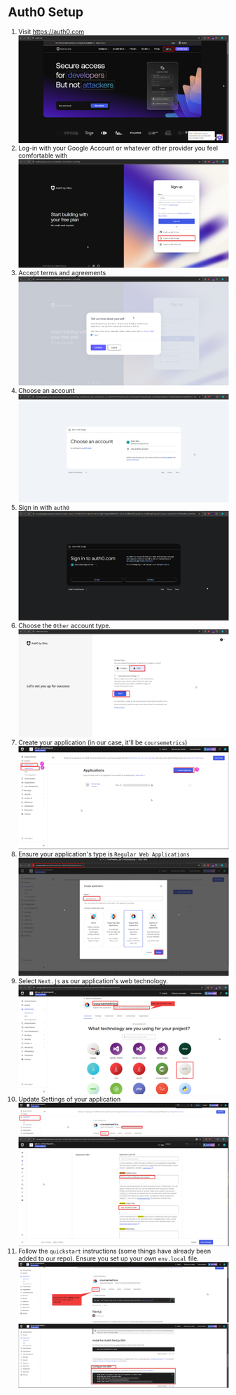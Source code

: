 # Auth0 Setup

1. Visit <https://auth0.com>
   ![auth0-landing-page](auth0-landing-page.png)
2. Log-in with your Google Account or whatever other provider you feel comfortable with
   ![login-with-a-provider](login-with-a-provider.png)
3. Accept terms and agreements
   ![terms-and-agreements](terms-and-agreements.png)
4. Choose an account
   ![choose-an-account](choose-an-account.png)
5. Sign in with `auth0`
   ![sign-in-with-auth0](sign-in-with-auth0.png)
6. Choose the `Other` account type.
   ![choose-other-account-type](choose-other-account-type.png)
7. Create your application (in our case, it'll be `coursemetrics`)
   ![create-application](create-application.png)
8. Ensure your application's type is `Regular Web Applications`
   ![choose-application-type](choose-application-type.png)
9. Select `Next.js` as our application's web technology.
   ![select-next-js](select-next-js.png)
10. Update Settings of your application
    ![settings-p1](settings-p1.png)
    ![settings-p2](settings-p2.png)
11. Follow the `quickstart` instructions (some things have already been added to our repo). Ensure you set up your _own_ `env.local` file.
    ![quickstart](quickstart.png)
    ![env-setup](env-setup.png)
